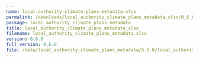 ```yaml
---
name: local-authority-climate-plans-metadata-xlsx
permalink: /downloads/local_authority_climate_plans_metadata_xlsx/0_6_0
package: local_authority_climate_plans_metadata
title: local_authority_climate_plans_metadata_xlsx
filename: local_authority_climate_plans_metadata.xlsx
version: 0.6.0
full_version: 0.6.0
file: /data/local_authority_climate_plans_metadata/0.6.0/local_authority_climate_plans_metadata.xlsx
---
```

